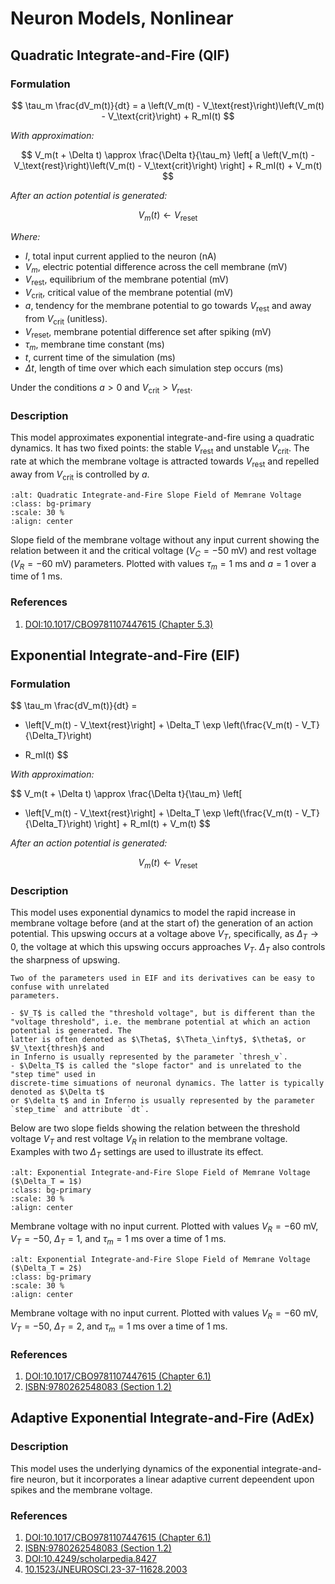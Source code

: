 # Neuron Models, Nonlinear

## Quadratic Integrate-and-Fire (QIF)
### Formulation
$$
\tau_m \frac{dV_m(t)}{dt} = a \left(V_m(t) - V_\text{rest}\right)\left(V_m(t) - V_\text{crit}\right) + R_mI(t)
$$

*With approximation:*

$$
V_m(t + \Delta t) \approx \frac{\Delta t}{\tau_m} \left[ a \left(V_m(t) - V_\text{rest}\right)\left(V_m(t) - V_\text{crit}\right) \right] + R_mI(t) + V_m(t)
$$

*After an action potential is generated:*

$$V_m(t) \leftarrow V_\text{reset}$$

*Where:*
- $I$, total input current applied to the neuron $(\text{nA})$
- $V_m$, electric potential difference across the cell membrane $(\text{mV})$
- $V_\text{rest}$, equilibrium of the membrane potential $(\text{mV})$
- $V_\text{crit}$, critical value of the membrane potential $(\text{mV})$
- $a$, tendency for the membrane potential to go towards $V_\text{rest}$ and away from $V_\text{crit}$ (unitless).
- $V_\text{reset}$, membrane potential difference set after spiking $(\text{mV})$
- $\tau_m$, membrane time constant $(\text{ms})$
- $t$, current time of the simulation $(\text{ms})$
- $\Delta t$, length of time over which each simulation step occurs $(\text{ms})$

Under the conditions $a > 0$ and $V_\text{crit} > V_\text{rest}$.

### Description
This model approximates exponential integrate-and-fire using a quadratic dynamics. It has
two fixed points: the stable $V_\text{rest}$ and unstable $V_\text{crit}$. The rate at which
the membrane voltage is attracted towards $V_\text{rest}$ and repelled away from $V_\text{crit}$
is controlled by $a$.

```{image} ../images/plots/qif_slope_field.png
:alt: Quadratic Integrate-and-Fire Slope Field of Memrane Voltage
:class: bg-primary
:scale: 30 %
:align: center
```
Slope field of the membrane voltage without any input current showing the relation between it
and the critical voltage $(V_C = -50 \text{ mV})$ and rest voltage $(V_R = -60 \text{ mV})$
parameters. Plotted with values $\tau_m=1 \text{ ms}$ and $a=1$ over a time of $1 \text{ ms}$.

### References
1. [DOI:10.1017/CBO9781107447615 (Chapter 5.3)](https://neuronaldynamics.epfl.ch/online/Ch5.S3.html)

## Exponential Integrate-and-Fire (EIF)
### Formulation
$$
\tau_m \frac{dV_m(t)}{dt} =
- \left[V_m(t) - V_\text{rest}\right] +
\Delta_T \exp \left(\frac{V_m(t) - V_T}{\Delta_T}\right)
+ R_mI(t)
$$

*With approximation:*

$$
V_m(t + \Delta t) \approx \frac{\Delta t}{\tau_m} \left[
- \left[V_m(t) - V_\text{rest}\right] +
\Delta_T \exp \left(\frac{V_m(t) - V_T}{\Delta_T}\right)
\right] + R_mI(t) + V_m(t)
$$

*After an action potential is generated:*

$$V_m(t) \leftarrow V_\text{reset}$$

### Description
This model uses exponential dynamics to model the rapid increase in membrane voltage before
(and at the start of) the generation of an action potential. This upswing occurs at a voltage
above $V_T$, specifically, as $\Delta_T \rightarrow 0$, the voltage at which this upswing occurs
approaches $V_T$. $\Delta_T$ also controls the sharpness of upswing.

```{important}
Two of the parameters used in EIF and its derivatives can be easy to confuse with unrelated
parameters.

- $V_T$ is called the "threshold voltage", but is different than the
"voltage threshold", i.e. the membrane potential at which an action potential is generated. The
latter is often denoted as $\Theta$, $\Theta_\infty$, $\theta$, or $V_\text{thresh}$ and
in Inferno is usually represented by the parameter `thresh_v`.
- $\Delta_T$ is called the "slope factor" and is unrelated to the "step time" used in
discrete-time simuations of neuronal dynamics. The latter is typically denoted as $\Delta t$
or $\delta t$ and in Inferno is usually represented by the parameter `step_time` and attribute `dt`.
```

Below are two slope fields showing the relation between the threshold voltage $V_T$ and
rest voltage $V_R$ in relation to the membrane voltage. Examples with two $\Delta_T$ settings
are used to illustrate its effect.

```{image} ../images/plots/eif_slope_field_d1.png
:alt: Exponential Integrate-and-Fire Slope Field of Memrane Voltage ($\Delta_T = 1$)
:class: bg-primary
:scale: 30 %
:align: center
```
Membrane voltage with no input current. Plotted with values $V_R = -60\text{ mV}$,
$V_T = -50$, $\Delta_T = 1$, and $\tau_m=1 \text{ ms}$ over a time of $1 \text{ ms}$.

```{image} ../images/plots/eif_slope_field_d2.png
:alt: Exponential Integrate-and-Fire Slope Field of Memrane Voltage ($\Delta_T = 2$)
:class: bg-primary
:scale: 30 %
:align: center
```
Membrane voltage with no input current. Plotted with values $V_R = -60\text{ mV}$,
$V_T = -50$, $\Delta_T = 2$, and $\tau_m=1 \text{ ms}$ over a time of $1 \text{ ms}$.

### References
1. [DOI:10.1017/CBO9781107447615 (Chapter 6.1)](https://neuronaldynamics.epfl.ch/online/Ch6.S1.html)
2. [ISBN:9780262548083 (Section 1.2)](https://github.com/RobertRosenbaum/ModelingNeuralCircuits/blob/main/ModelingNeuralCircuits.pdf)

## Adaptive Exponential Integrate-and-Fire (AdEx)
### Description
This model uses the underlying dynamics of the exponential integrate-and-fire neuron, but
it incorporates a linear adaptive current depeendent upon spikes and the membrane voltage.

### References
1. [DOI:10.1017/CBO9781107447615 (Chapter 6.1)](https://neuronaldynamics.epfl.ch/online/Ch6.S1.html)
2. [ISBN:9780262548083 (Section 1.2)](https://github.com/RobertRosenbaum/ModelingNeuralCircuits/blob/main/ModelingNeuralCircuits.pdf)
3. [DOI:10.4249/scholarpedia.8427](http://www.scholarpedia.org/article/Adaptive_exponential_integrate-and-fire_model)
4. [10.1523/JNEUROSCI.23-37-11628.2003](https://www.jneurosci.org/content/23/37/11628.long)